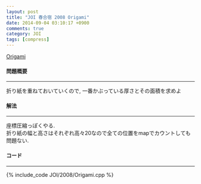 ```yaml
---
layout: post
title: "JOI 春合宿 2008 Origami"
date: 2014-09-04 03:10:17 +0900
comments: true
category: JOI
tags: [compress]
---
```


[Origami](http://joisc2008.contest.atcoder.jp/tasks/joisc2008_origami)

#### 問題概要

****

折り紙を重ねておいていくので, 一番かぶっている厚さとその面積を求めよ

#### 解法

****

座標圧縮っぽくやる.  
折り紙の幅と高さはそれぞれ高々20なので全ての位置をmapでカウントしても問題ない.  

#### コード

****

{% include_code JOI/2008/Origami.cpp %}
